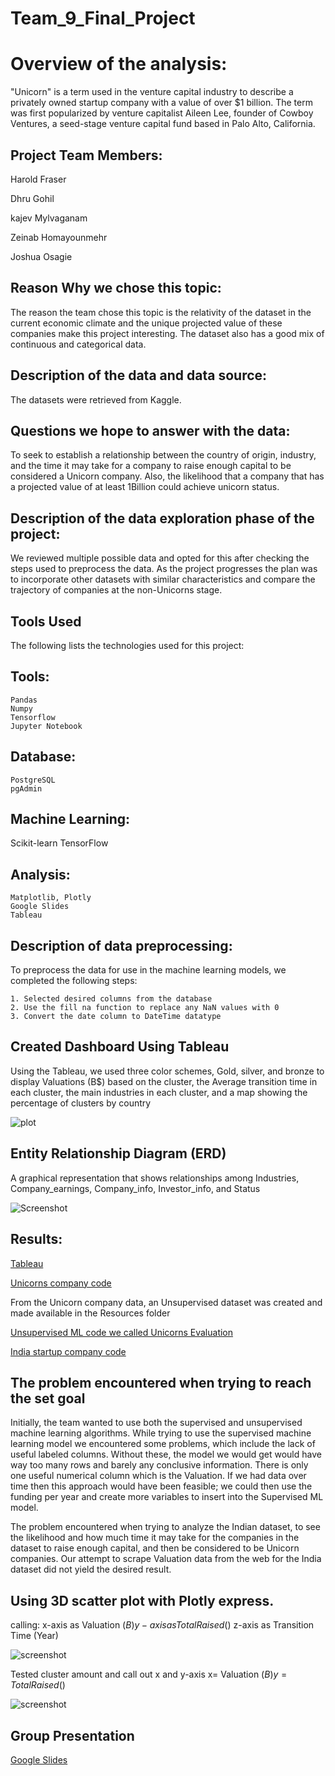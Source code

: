 # Team_9_Final_Project

# Overview of the analysis:

"Unicorn" is a term used in the venture capital industry to describe a privately owned startup company with a value of over $1 billion. The term was first popularized by venture capitalist Aileen Lee, founder of Cowboy Ventures, a seed-stage venture capital fund based in Palo Alto, California.

## Project Team Members:

   Harold Fraser
   
   Dhru Gohil
   
   kajev Mylvaganam
   
   Zeinab Homayounmehr
   
   Joshua Osagie

## Reason Why we chose this topic:

The reason the team chose this topic is the relativity of the dataset in the current economic climate and the unique projected value of these companies make this project interesting. The dataset also has a good mix of continuous and categorical data. 

## Description of the data and data source:
The datasets were retrieved from Kaggle.

## Questions we hope to answer with the data:

To seek to establish a relationship between the country of origin, industry, and the time it may take for a company to raise enough capital to be considered a Unicorn company. Also, the likelihood that a company that has a projected value of at least 1Billion could achieve unicorn status.

## Description of the data exploration phase of the project:

We reviewed multiple possible data and opted for this after checking the steps used to preprocess the data. As the project progresses the plan was to incorporate other datasets with similar characteristics and compare the trajectory of companies at the non-Unicorns stage.

## Tools Used
The following lists the technologies used for this project:

## Tools:
    Pandas
    Numpy
    Tensorflow
    Jupyter Notebook

## Database:
    PostgreSQL
    pgAdmin

## Machine Learning:
   Scikit-learn
   TensorFlow

## Analysis:
    Matplotlib, Plotly
    Google Slides
    Tableau

## Description of data preprocessing:

 To preprocess the data for use in the machine learning models, we completed the following steps:

    1. Selected desired columns from the database
    2. Use the fill na function to replace any NaN values with 0
    3. Convert the date column to DateTime datatype

## Created Dashboard Using Tableau

Using the Tableau, we used three color schemes, Gold, silver, and bronze to display Valuations (B$) based on the cluster, the Average transition time in each cluster, the main industries in each cluster, and a map showing the percentage of clusters by country

 ![plot](https://user-images.githubusercontent.com/92246505/162660305-36418657-db81-438a-a88b-f928fdbe5bde.png)

## Entity Relationship Diagram (ERD)

A graphical representation that shows relationships among Industries, Company_earnings, Company_info, Investor_info, and Status

![Screenshot](Resources/ERD.png)

## Results:
[Tableau](https://public.tableau.com/app/profile/zeinab.homayounmher/viz/UnicornCompany_16492890602400/test?publish=yes)

[Unicorns company code](https://github.com/Jusharry/Team_9_Final_Project/blob/8f485032bc3d177d9167347c25079fab2ba61f1f/Resources/Unicorn_Companies_Project.ipynb)

From the Unicorn company data, an Unsupervised dataset was created and made available in the Resources folder

[Unsupervised ML code we called Unicorns Evaluation ](https://github.com/Jusharry/Team_9_Final_Project/blob/8f485032bc3d177d9167347c25079fab2ba61f1f/Unicorns_Evaluation.ipynb)

[India startup company code](https://github.com/Jusharry/Team_9_Final_Project/blob/Harry/India_startups.ipynb)


## The problem encountered when trying to reach the set goal

Initially, the team wanted to use both the supervised and unsupervised machine learning algorithms. While trying to use the supervised machine learning model we encountered some problems, which include the lack of useful labeled columns.
Without these, the model we would get would have way too many rows and barely any conclusive information. There is only one useful numerical column which is the Valuation.
If we had data over time then this approach would have been feasible; we could then use the funding per year and create more variables to insert into the Supervised ML model.

The problem encountered when trying to analyze the Indian dataset, to see the likelihood and how much time it may take for the companies in the dataset to raise enough capital, and then be considered to be Unicorn companies. Our attempt to scrape Valuation data from the web for the India dataset did not yield the desired result.


## Using 3D scatter plot with Plotly express. 

calling: 
 x-axis as Valuation ($B) 
 y-axis as Total Raised ($)
 z-axis as Transition Time (Year)

![screenshot](Resources/Screenshots/3d_k_means.png)

Tested cluster amount and call out x and y-axis 
 x= Valuation ($B) 
 y= Total Raised ($)

![screenshot](Resources/Screenshots/K_means_cluster_plot.png)


## Group Presentation

[Google Slides](https://github.com/Jusharry/Team_9_Final_Project/blob/main/Presentation%20(1).pdf) 


